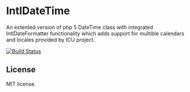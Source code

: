 IntlDateTime
============
An extented version of php 5 DateTime class with integrated IntlDateFormatter functionality which adds support for multible calendars and locales provided by ICU project.

[![Build Status](https://travis-ci.org/farhadi/IntlDateTime.svg)](https://travis-ci.org/farhadi/IntlDateTime)

License
-------
MIT license.

